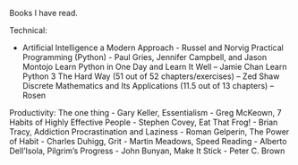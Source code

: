 Books I have read.

Technical:
* Artificial Intelligence a Modern Approach - Russel and Norvig
Practical Programming (Python) - Paul Gries, Jennifer Campbell, and Jason Montojo
Learn Python in One Day and Learn It Well – Jamie Chan
Learn Python 3 The Hard Way (51 out of 52 chapters/exercises) – Zed Shaw
Discrete Mathematics and Its Applications (11.5 out of 13 chapters) – Rosen

Productivity:
The one thing - Gary Keller, Essentialism - Greg McKeown, 7 Habits of Highly Effective People - Stephen Covey, Eat That Frog! - Brian Tracy, Addiction Procrastination and Laziness - Roman Gelperin, The Power of Habit - Charles Duhigg, Grit - Martin Meadows, Speed Reading - Alberto Dell’Isola, Pilgrim’s Progress - John Bunyan, Make It Stick - Peter C. Brown

